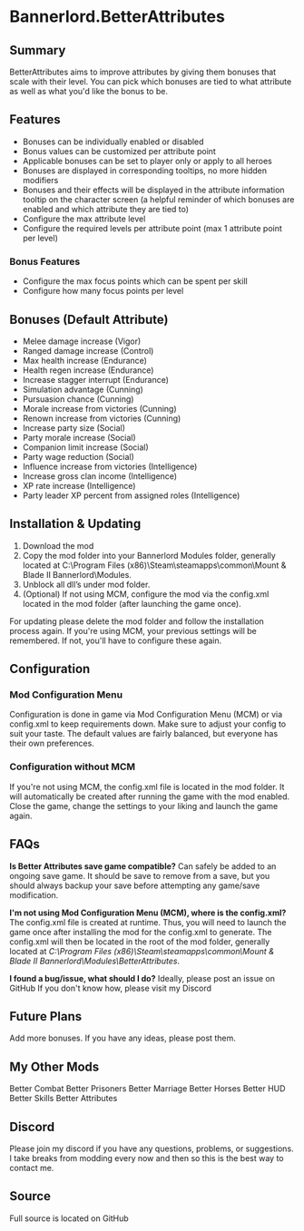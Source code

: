 # Bannerlord.BetterAttributes

## Summary
BetterAttributes aims to improve attributes by giving them bonuses that scale with their level. You can pick which bonuses are tied to what attribute as well as what you'd like the bonus to be.

## Features
- Bonuses can be individually enabled or disabled
- Bonus values can be customized per attribute point
- Applicable bonuses can be set to player only or apply to all heroes
- Bonuses are displayed in corresponding tooltips, no more hidden modifiers
- Bonuses and their effects will be displayed in the attribute information tooltip on the character screen (a helpful reminder of which bonuses are enabled and which attribute they are tied to)
- Configure the max attribute level
- Configure the required levels per attribute point (max 1 attribute point per level)

### Bonus Features
- Configure the max focus points which can be spent per skill
- Configure how many focus points per level

## Bonuses (Default Attribute)
- Melee damage increase (Vigor)
- Ranged damage increase (Control)
- Max health increase (Endurance)
- Health regen increase (Endurance)
- Increase stagger interrupt (Endurance)
- Simulation advantage (Cunning)
- Pursuasion chance (Cunning)
- Morale increase from victories (Cunning)
- Renown increase from victories (Cunning)
- Increase party size (Social)
- Party morale increase (Social)
- Companion limit increase (Social)
- Party wage reduction (Social)
- Influence increase from victories (Intelligence)
- Increase gross clan income (Intelligence)
- XP rate increase (Intelligence)
- Party leader XP percent from assigned roles (Intelligence)

## Installation & Updating
1. Download the mod
2. Copy the mod folder into your Bannerlord Modules folder, generally located at C:\Program Files (x86)\Steam\steamapps\common\Mount & Blade II Bannerlord\Modules.
3. Unblock all dll’s under mod folder.
4. (Optional) If not using MCM, configure the mod via the config.xml located in the mod folder (after launching the game once).

For updating please delete the mod folder and follow the installation process again.
If you're using MCM, your previous settings will be remembered. If not, you'll have to configure these again.

## Configuration
### Mod Configuration Menu
Configuration is done in game via Mod Configuration Menu (MCM) or via config.xml to keep requirements down.
Make sure to adjust your config to suit your taste. The default values are fairly balanced, but everyone has their own preferences.

### Configuration without MCM
If you're not using MCM, the config.xml file is located in the mod folder. It will automatically be created after running the game with the mod enabled. Close the game, change the settings to your liking and launch the game again.

## FAQs
**Is Better Attributes save game compatible?**
Can safely be added to an ongoing save game.
It should be save to remove from a save, but you should always backup your save before attempting any game/save modification.

**I'm not using Mod Configuration Menu (MCM), where is the config.xml?**
The config.xml file is created at runtime. Thus, you will need to launch the game once after installing the mod for the config.xml to generate. The config.xml will then be located in the root of the mod folder, generally located at _C:\Program Files (x86)\Steam\steamapps\common\Mount & Blade II Bannerlord\Modules\BetterAttributes_.

**I found a bug/issue, what should I do?**
Ideally, please post an issue on GitHub
If you don't know how, please visit my Discord

## Future Plans
Add more bonuses. If you have any ideas, please post them.

## My Other Mods
Better Combat
Better Prisoners
Better Marriage
Better Horses
Better HUD
Better Skills
Better Attributes

## Discord
Please join my discord if you have any questions, problems, or suggestions. I take breaks from modding every now and then so this is the best way to contact me.

## Source
Full source is located on GitHub
